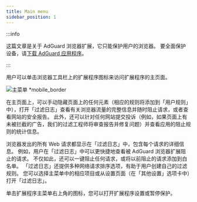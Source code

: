 ```yaml
---
title: Main menu
sidebar_position: 1
---
```


:::info

这篇文章是关于 AdGuard 浏览器扩展，它只能保护用户的浏览器。 要全面保护设备，请[下载 AdGuard 应用程序](https://agrd.io/download-kb-adblock)。

:::

用户可以单击浏览器工具栏上的扩展程序图标来访问扩展程序的主页面。

![主菜单 \*mobile\_border](https://cdn.adtidy.org/content/Kb/ad_blocker/browser_extension/ad_blocker_browser_extension_main.png)

在主页面上，可以手动隐藏页面上的任何元素（相应的规则将添加到「用户规则」中），打开「过滤日志」查看有关浏览器流量的完整信息并随时阻止请求，或者查看网站的安全报告。 此外，还可以针对任何网站提交投诉（例如，如果页面上有未被拦截的广告，我们的过滤工程师将审查报告并修复问题）并查看应用的阻止规则的统计信息。

浏览器发出的所有 Web 请求都显示在「过滤日志」中，包含每个请求的详细信息。 例如，用户在「过滤日志」中可以更快捷地查看被 AdGuard 浏览器扩展阻止的请求。 不仅如此，还可以一键阻止任何请求，或将以前阻止的请求添加到白名单。 「过滤日志」还提供多种网络请求排序选项，有助于用户创建自己的过滤规则。 您可以选择主菜单中的相应项目或从设置页面（在「其他设置」选项卡中）打开「过滤日志」。

单击扩展程序主菜单右上角的图标，您可以打开扩展程序设置或暂停保护。

